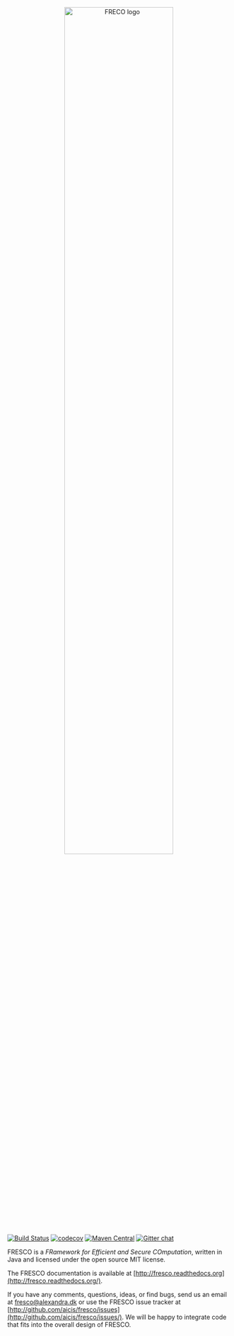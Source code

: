 
<p align="center">
<img src="https://alexandra.dk/logo/fresco-logo-artwork.svg" alt="FRECO logo" width=70% />
</p>

#

[![Build Status](https://travis-ci.org/aicis/fresco.svg?branch=master)](https://travis-ci.org/aicis/fresco) [![codecov](https://codecov.io/gh/aicis/fresco/branch/master/graph/badge.svg)](https://codecov.io/gh/aicis/fresco) [![Maven Central](https://maven-badges.herokuapp.com/maven-central/dk.alexandra.fresco/core/badge.svg)](https://search.maven.org/search?q=g:dk.alexandra.fresco) [![Gitter chat](https://badges.gitter.im/gitterHQ/gitter.svg)](https://gitter.im/FRESCO-MPC/Lobby)

FRESCO is a *FRamework for Efficient and Secure COmputation*, written
in Java and licensed under the open source MIT license.

The FRESCO documentation is available at
[http://fresco.readthedocs.org](http://fresco.readthedocs.org/).

If you have any comments, questions, ideas, or find bugs, send us an
email at fresco@alexandra.dk or use the FRESCO issue tracker at
[http://github.com/aicis/fresco/issues](http://github.com/aicis/fresco/issues/).
We will be happy to integrate code that fits into the overall design
of FRESCO.
